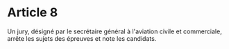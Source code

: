 # Article 8

Un jury, désigné par le secrétaire général à l'aviation civile et commerciale, arrête les sujets des épreuves et note les candidats.
